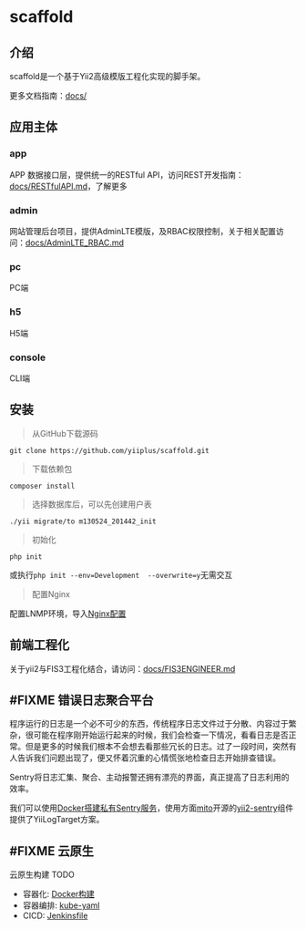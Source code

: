 # scaffold

## 介绍
scaffold是一个基于Yii2高级模版工程化实现的脚手架。

更多文档指南：[docs/](https://github.com/yiiplus/scaffold/tree/master/docs)

## 应用主体
### app
APP 数据接口层，提供统一的RESTful API，访问REST开发指南：[docs/RESTfulAPI.md](https://github.com/yiiplus/scaffold/blob/master/docs/RESTfulAPI.md)，了解更多
### admin
网站管理后台项目，提供AdminLTE模版，及RBAC权限控制，关于相关配置访问：[docs/AdminLTE_RBAC.md](https://github.com/yiiplus/scaffold/blob/master/docs/AdminLTE_RBAC.md)
### pc
PC端
### h5
H5端
### console
CLI端

## 安装
> 从GitHub下载源码

	git clone https://github.com/yiiplus/scaffold.git

> 下载依赖包

	composer install

> 选择数据库后，可以先创建用户表

	./yii migrate/to m130524_201442_init

> 初始化

	php init
或执行`php init --env=Development  --overwrite=y`无需交互

> 配置Nginx

配置LNMP环境，导入[Nginx配置](https://raw.githubusercontent.com/yiiplus/scaffold/master/confs/nginx_confs/scaffold.local.conf)

## 前端工程化
关于yii2与FIS3工程化结合，请访问：[docs/FIS3ENGINEER.md](https://github.com/yiiplus/scaffold/blob/master/docs/FIS3ENGINEER.md)

## #FIXME 错误日志聚合平台

程序运行的日志是一个必不可少的东西，传统程序日志文件过于分散、内容过于繁杂，很可能在程序刚开始运行起来的时候，我们会检查一下情况，看看日志是否正常。但是更多的时候我们根本不会想去看那些冗长的日志。过了一段时间，突然有人告诉我们问题出现了，便又怀着沉重的心情慌张地检查日志开始排查错误。

Sentry将日志汇集、聚合、主动报警还拥有漂亮的界面，真正提高了日志利用的效率。

我们可以使用[Docker搭建私有Sentry服务](https://juejin.im/post/5a992115f265da239f06d0d7)，使用方面[mito](mito.hu)开源的[yii2-sentry](https://github.com/hellowearemito/yii2-sentry)组件提供了YiiLogTarget方案。

## #FIXME 云原生

云原生构建 TODO

- 容器化: [Docker构建](https://github.com/yiiplus/scaffold/tree/master/kube-yaml/docker_builder)
- 容器编排: [kube-yaml](https://github.com/yiiplus/scaffold/tree/master/kube-yaml)
- CICD: [Jenkinsfile](https://raw.githubusercontent.com/yiiplus/scaffold/master/Jenkinsfile)